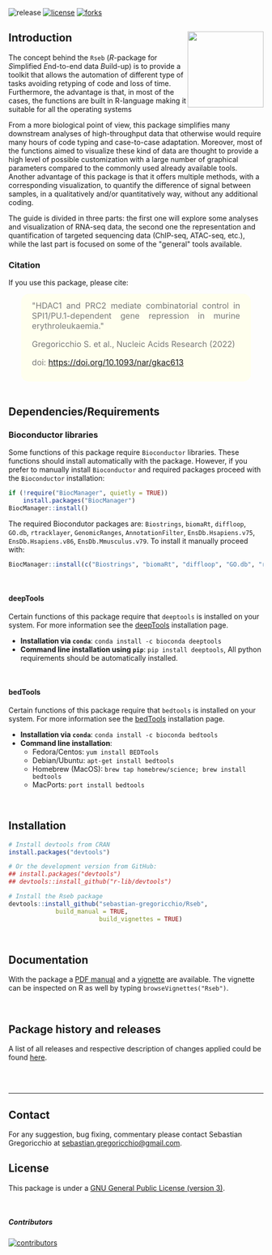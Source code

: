 ![release](https://img.shields.io/github/v/release/sebastian-gregoricchio/Rseb)
[![license](https://img.shields.io/badge/License-GPLv3-blue.svg)](https://sebastian-gregoricchio.github.io/Rseb/LICENSE.md/LICENSE)
[![forks](https://img.shields.io/github/forks/sebastian-gregoricchio/Rseb?style=social)](https://github.com/sebastian-gregoricchio/Rseb/fork)
<!-- ![update](https://badges.pufler.dev/updated/sebastian-gregoricchio/Rseb)
![visits](https://badges.pufler.dev/visits/sebastian-gregoricchio/Rseb) -->
<!---![downloads](https://img.shields.io/github/downloads/sebastian-gregoricchio/Rseb/total.svg)--->

## Introduction [<img src="https://sebastian-gregoricchio.github.io/Rseb/Rseb_logo.svg" align="right" height = 150/>](https://sebastian-gregoricchio.github.io/Rseb)

The concept behind the `Rseb` (*R*-package for *S*implified *E*nd-to-end data *B*uild-up) is to provide a toolkit that allows the automation of different type of tasks avoiding retyping of code and loss of time. Furthermore, the advantage is that, in most of the cases, the functions are built in R-language making it suitable for all the operating systems

From a more biological point of view, this package simplifies many downstream analyses of high-throughput data that otherwise would require many hours of code typing and case-to-case adaptation. Moreover, most of the functions aimed to visualize these kind of data are thought to provide a high level of possible customization with a large number of graphical parameters compared to the commonly used already available tools. Another advantage of this package is that it offers multiple methods, with a corresponding visualization, to quantify the difference of signal between samples, in a qualitatively and/or quantitatively way, without any additional coding.

The guide is divided in three parts: the first one will explore some analyses and visualization of RNA-seq data, the second one the representation and quantification of targeted sequencing data (ChIP-seq, ATAC-seq, etc.), while the last part is focused on some of the "general" tools available.


### Citation
If you use this package, please cite:

<div class="warning" style='padding:2.5%; background-color:#ffffee; color:#787878; margin-left:5%; margin-right:5%; border-radius:15px;'>
<span>
<font size="-0.5">

<div style="margin-left:2%; margin-right:2%; text-align: justify">
"HDAC1 and PRC2 mediate combinatorial control in SPI1/PU.1-dependent gene repression in murine erythroleukaemia." <br>

Gregoricchio S. et al., Nucleic Acids Research (2022) <br>

doi: https://doi.org/10.1093/nar/gkac613
</div>
</font>

</span>
</div>

<br>


## Dependencies/Requirements
### Bioconductor libraries
Some functions of this package require `Bioconductor` libraries. These functions should install automatically with the package.
However, if you prefer to manually install `Bioconductor` and required packages proceed with the `Bioconductor` installation:

```r
if (!require("BiocManager", quietly = TRUE))
    install.packages("BiocManager")
BiocManager::install()
```

The required Biocondutor packages are: `Biostrings`, `biomaRt`, `diffloop`, `GO.db`, `rtracklayer`, `GenomicRanges`, `AnnotationFilter`, `EnsDb.Hsapiens.v75`, `EnsDb.Hsapiens.v86`, `EnsDb.Mmusculus.v79`.
To install it manually proceed with:

```r
BiocManager::install(c("Biostrings", "biomaRt", "diffloop", "GO.db", "rtracklayer", "GenomicRanges", "AnnotationFilter", "EnsDb.Hsapiens.v75", "EnsDb.Hsapiens.v86", "EnsDb.Mmusculus.v79"))
```
<br />

#### deepTools
Certain functions of this package require that `deeptools` is installed on your system. For more information see the [deepTools](https://deeptools.readthedocs.io/en/develop/content/installation.html) installation page.
* **Installation via `conda`**: `conda install -c bioconda deeptools`
* **Command line installation using `pip`**: `pip install deeptools`, All python requirements should be automatically installed.

<br />

#### bedTools
Certain functions of this package require that `bedtools` is installed on your system. For more information see the [bedTools](https://bedtools.readthedocs.io/en/latest/content/installation.html) installation page.
* **Installation via `conda`**: `conda install -c bioconda bedtools`
* **Command line installation**:
    - Fedora/Centos: `yum install BEDTools`
    - Debian/Ubuntu: `apt-get install bedtools`
    - Homebrew (MacOS): `brew tap homebrew/science; brew install bedtools`
    - MacPorts: `port install bedtools`

<br />

## Installation
```r
# Install devtools from CRAN
install.packages("devtools")

# Or the development version from GitHub:
## install.packages("devtools")
## devtools::install_github("r-lib/devtools")

# Install the Rseb package
devtools::install_github("sebastian-gregoricchio/Rseb",
			 build_manual = TRUE,
                         build_vignettes = TRUE)
```
<br />

## Documentation
With the package a [PDF manual](https://sebastian-gregoricchio.github.io/Rseb/Rseb_manual.pdf) and a [vignette](https://sebastian-gregoricchio.github.io/Rseb/doc/Rseb.overview.vignette.html) are available.
The vignette can be inspected on R as well by typing `browseVignettes("Rseb")`.


<br />

## Package history and releases
A list of all releases and respective description of changes applied could be found [here](https://sebastian-gregoricchio.github.io/Rseb/NEWS).

<br />
<br />

-----------------
## Contact
For any suggestion, bug fixing, commentary please contact Sebastian Gregoricchio at [sebastian.gregoricchio@gmail.com](mailto:sebastian.gregoricchio@gmail.com).

## License
This package is under a [GNU General Public License (version 3)](https://sebastian-gregoricchio.github.io/Rseb/LICENSE.md/LICENSE).


<br />

##### Contributors
[![contributors](https://badges.pufler.dev/contributors/sebastian-gregoricchio/Rseb?size=50&padding=5&bots=true)](https://sebastian-gregoricchio.github.io/)
